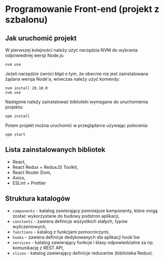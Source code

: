 # Programowanie Front-end (projekt z szbalonu)

## Jak uruchomić projekt

W pierwszej kolejności należy użyć narzędzia NVM do wybrania odpowiedniej wersji Node.js:
```shell
nvm use
```

Jeżeli narzędzie zwróci błąd o tym, że obecnie nie jest zainstalowana żądana wersja Node'a, wówczas należy użyć komendy:
```shell
nvm install 20.18.0
nvm use
```

Następnie należy zainstalować biblioteki wymagane do uruchomienia projektu:
```shell
npm install
```

Potem projekt można uruchomić w przeglądarce używając polecenia:
```shell
npm start
```

## Lista zainstalowanych bibliotek

* React,
* React Redux + ReduxJS Toolkit,
* React Router Dom,
* Axios,
* ESLint + Prettier

## Struktura katalogów

* `components` - katalog zawierający pomniejsze komponenty, które mogą zostać wykorzystane do budowy podstron aplikacji,
* `constants` - zawiera definicje wszystkich stałych, typów wyliczeniowych,
* `functions` - katalog z funkcjami pomocniczymi,
* `hooks` - zawiera definicje dedykowanych dla aplikacji hook'ów
* `services` - katalog zawierający funkcje i klasy odpowiedzialne za np. komunikację z REST API,
* `slices` - katalog zawierający definicje reducerów (biblioteka Redux).


